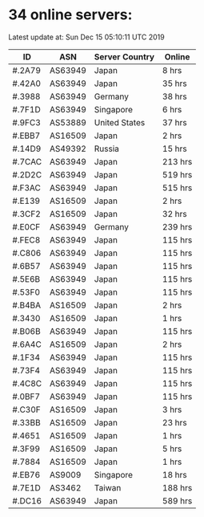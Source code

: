# 34 online servers:

Latest update at: Sun Dec 15 05:10:11 UTC 2019

| ID | ASN | Server Country | Online |
| -- | --- | -------------- | ------ |
| #.2A79 | AS63949 | Japan | 8 hrs |
| #.42A0 | AS63949 | Japan | 35 hrs |
| #.3988 | AS63949 | Germany | 38 hrs |
| #.7F1D | AS63949 | Singapore | 6 hrs |
| #.9FC3 | AS53889 | United States | 37 hrs |
| #.EBB7 | AS16509 | Japan | 2 hrs |
| #.14D9 | AS49392 | Russia | 15 hrs |
| #.7CAC | AS63949 | Japan | 213 hrs |
| #.2D2C | AS63949 | Japan | 519 hrs |
| #.F3AC | AS63949 | Japan | 515 hrs |
| #.E139 | AS16509 | Japan | 2 hrs |
| #.3CF2 | AS16509 | Japan | 32 hrs |
| #.E0CF | AS63949 | Germany | 239 hrs |
| #.FEC8 | AS63949 | Japan | 115 hrs |
| #.C806 | AS63949 | Japan | 115 hrs |
| #.6B57 | AS63949 | Japan | 115 hrs |
| #.5E6B | AS63949 | Japan | 115 hrs |
| #.53F0 | AS63949 | Japan | 115 hrs |
| #.B4BA | AS16509 | Japan | 2 hrs |
| #.3430 | AS16509 | Japan | 1 hrs |
| #.B06B | AS63949 | Japan | 115 hrs |
| #.6A4C | AS16509 | Japan | 2 hrs |
| #.1F34 | AS63949 | Japan | 115 hrs |
| #.73F4 | AS63949 | Japan | 115 hrs |
| #.4C8C | AS63949 | Japan | 115 hrs |
| #.0BF7 | AS63949 | Japan | 115 hrs |
| #.C30F | AS16509 | Japan | 3 hrs |
| #.33BB | AS16509 | Japan | 23 hrs |
| #.4651 | AS16509 | Japan | 1 hrs |
| #.3F99 | AS16509 | Japan | 5 hrs |
| #.7884 | AS16509 | Japan | 1 hrs |
| #.EB76 | AS9009 | Singapore | 18 hrs |
| #.7E1D | AS3462 | Taiwan | 188 hrs |
| #.DC16 | AS63949 | Japan | 589 hrs |

